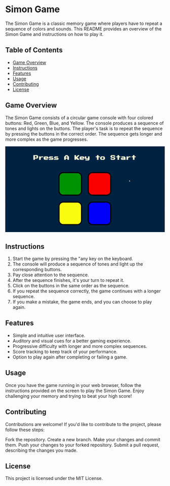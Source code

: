 # Simon Game

The Simon Game is a classic memory game where players have to repeat a sequence of colors and sounds. This README provides an overview of the Simon Game and instructions on how to play it.

## Table of Contents

- [Game Overview](#game-overview)
- [Instructions](#instructions)
- [Features](#features)
- [Usage](#usage)
- [Contributing](#contributing)
- [License](#license)

## Game Overview

The Simon Game consists of a circular game console with four colored buttons: Red, Green, Blue, and Yellow. The console produces a sequence of tones and lights on the buttons. The player's task is to repeat the sequence by pressing the buttons in the correct order. The sequence gets longer and more complex as the game progresses.

![Alt text](simon-game.gif)

## Instructions

1. Start the game by pressing the "any key on the keyboard.
2. The console will produce a sequence of tones and light up the corresponding buttons.
3. Pay close attention to the sequence.
4. After the sequence finishes, it's your turn to repeat it.
5. Click on the buttons in the same order as the sequence.
6. If you repeat the sequence correctly, the game continues with a longer sequence.
7. If you make a mistake, the game ends, and you can choose to play again.

## Features

- Simple and intuitive user interface.
- Auditory and visual cues for a better gaming experience.
- Progressive difficulty with longer and more complex sequences.
- Score tracking to keep track of your performance.
- Option to play again after completing or failing a game.

## Usage

Once you have the game running in your web browser, follow the instructions provided on the screen to play the Simon Game. Enjoy challenging your memory and trying to beat your high score!

## Contributing

Contributions are welcome! If you'd like to contribute to the project, please follow these steps:

Fork the repository.
Create a new branch.
Make your changes and commit them.
Push your changes to your forked repository.
Submit a pull request, describing the changes you made.

## License

This project is licensed under the MIT License.
